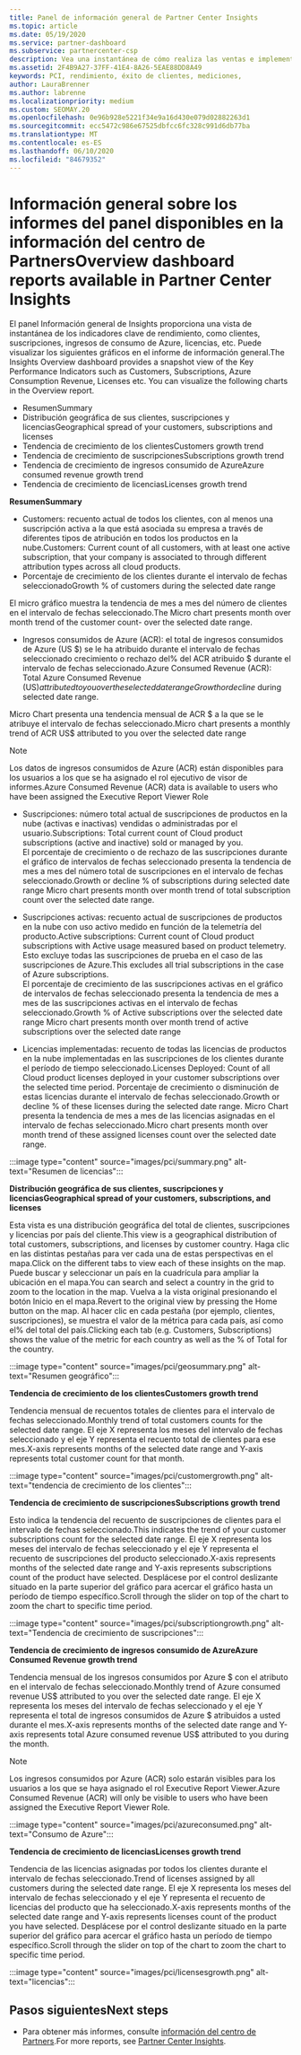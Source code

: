 ```yaml
---
title: Panel de información general de Partner Center Insights
ms.topic: article
ms.date: 05/19/2020
ms.service: partner-dashboard
ms.subservice: partnercenter-csp
description: Vea una instantánea de cómo realiza las ventas e implementación, el crecimiento de los clientes y el crecimiento de los ingresos con licencias, suscripciones y consumo de Azure.
ms.assetid: 2F4B9A27-37FF-41E4-8A26-5EAE88DD8A49
keywords: PCI, rendimiento, éxito de clientes, mediciones,
author: LauraBrenner
ms.author: labrenne
ms.localizationpriority: medium
ms.custom: SEOMAY.20
ms.openlocfilehash: 0e96b928e5221f34e9a16d430e079d02882263d1
ms.sourcegitcommit: ecc5472c986e67525dbfcc6fc328c991d6db77ba
ms.translationtype: MT
ms.contentlocale: es-ES
ms.lasthandoff: 06/10/2020
ms.locfileid: "84679352"
---
```

# <a name="overview-dashboard-reports-available-in-partner-center-insights"></a><span data-ttu-id="dcb6b-104">Información general sobre los informes del panel disponibles en la información del centro de Partners</span><span class="sxs-lookup"><span data-stu-id="dcb6b-104">Overview dashboard reports available in Partner Center Insights</span></span>
 
<span data-ttu-id="dcb6b-105">El panel Información general de Insights proporciona una vista de instantánea de los indicadores clave de rendimiento, como clientes, suscripciones, ingresos de consumo de Azure, licencias, etc. Puede visualizar los siguientes gráficos en el informe de información general.</span><span class="sxs-lookup"><span data-stu-id="dcb6b-105">The Insights Overview dashboard provides a snapshot view of the Key Performance Indicators such as Customers, Subscriptions, Azure Consumption Revenue, Licenses etc. You can visualize the following charts in the Overview report.</span></span> 

- <span data-ttu-id="dcb6b-106">Resumen</span><span class="sxs-lookup"><span data-stu-id="dcb6b-106">Summary</span></span>  
- <span data-ttu-id="dcb6b-107">Distribución geográfica de sus clientes, suscripciones y licencias</span><span class="sxs-lookup"><span data-stu-id="dcb6b-107">Geographical spread of your customers, subscriptions and licenses</span></span>  
- <span data-ttu-id="dcb6b-108">Tendencia de crecimiento de los clientes</span><span class="sxs-lookup"><span data-stu-id="dcb6b-108">Customers growth trend</span></span> 
- <span data-ttu-id="dcb6b-109">Tendencia de crecimiento de suscripciones</span><span class="sxs-lookup"><span data-stu-id="dcb6b-109">Subscriptions growth trend</span></span> 
- <span data-ttu-id="dcb6b-110">Tendencia de crecimiento de ingresos consumido de Azure</span><span class="sxs-lookup"><span data-stu-id="dcb6b-110">Azure consumed revenue growth trend</span></span> 
- <span data-ttu-id="dcb6b-111">Tendencia de crecimiento de licencias</span><span class="sxs-lookup"><span data-stu-id="dcb6b-111">Licenses growth trend</span></span> 

<span data-ttu-id="dcb6b-112">**Resumen**</span><span class="sxs-lookup"><span data-stu-id="dcb6b-112">**Summary**</span></span>

- <span data-ttu-id="dcb6b-113">Customers: recuento actual de todos los clientes, con al menos una suscripción activa a la que está asociada su empresa a través de diferentes tipos de atribución en todos los productos en la nube.</span><span class="sxs-lookup"><span data-stu-id="dcb6b-113">Customers: Current count of all customers, with at least one active subscription, that your company is associated to through different attribution types across all cloud products.</span></span> 
- <span data-ttu-id="dcb6b-114">Porcentaje de crecimiento de los clientes durante el intervalo de fechas seleccionado</span><span class="sxs-lookup"><span data-stu-id="dcb6b-114">Growth % of customers during the selected date range</span></span> 

<span data-ttu-id="dcb6b-115">El micro gráfico muestra la tendencia de mes a mes del número de clientes en el intervalo de fechas seleccionado.</span><span class="sxs-lookup"><span data-stu-id="dcb6b-115">The Micro chart presents month over month trend of the customer count-  over the selected date range.</span></span> 

 
- <span data-ttu-id="dcb6b-116">Ingresos consumidos de Azure (ACR): el total de ingresos consumidos de Azure (US $) se le ha atribuido durante el intervalo de fechas seleccionado crecimiento o rechazo del% del ACR atribuido $ durante el intervalo de fechas seleccionado.</span><span class="sxs-lookup"><span data-stu-id="dcb6b-116">Azure Consumed Revenue (ACR): Total Azure Consumed Revenue (US$) attributed to you over the selected date range Growth or decline % of attributed ACR US$ during selected date range.</span></span>

<span data-ttu-id="dcb6b-117">Micro Chart presenta una tendencia mensual de ACR $ a la que se le atribuye el intervalo de fechas seleccionado.</span><span class="sxs-lookup"><span data-stu-id="dcb6b-117">Micro chart presents a monthly trend of ACR US$ attributed to you over the selected date range</span></span> 
>[!Note] 
><span data-ttu-id="dcb6b-118">Los datos de ingresos consumidos de Azure (ACR) están disponibles para los usuarios a los que se ha asignado el rol ejecutivo de visor de informes.</span><span class="sxs-lookup"><span data-stu-id="dcb6b-118">Azure Consumed Revenue (ACR) data is available to users who have been assigned the Executive Report Viewer Role</span></span> 
 
- <span data-ttu-id="dcb6b-119">Suscripciones: número total actual de suscripciones de productos en la nube (activas e inactivas) vendidas o administradas por el usuario.</span><span class="sxs-lookup"><span data-stu-id="dcb6b-119">Subscriptions: Total current count of Cloud product subscriptions (active and inactive) sold or managed by you.</span></span>  
<span data-ttu-id="dcb6b-120">El porcentaje de crecimiento o de rechazo de las suscripciones durante el gráfico de intervalos de fechas seleccionado presenta la tendencia de mes a mes del número total de suscripciones en el intervalo de fechas seleccionado.</span><span class="sxs-lookup"><span data-stu-id="dcb6b-120">Growth or decline % of subscriptions during selected date range Micro chart presents month over month trend of total subscription count over the selected date range.</span></span> 
 
- <span data-ttu-id="dcb6b-121">Suscripciones activas: recuento actual de suscripciones de productos en la nube con uso activo medido en función de la telemetría del producto.</span><span class="sxs-lookup"><span data-stu-id="dcb6b-121">Active subscriptions: Current count of Cloud product subscriptions with Active usage measured based on product telemetry.</span></span> <span data-ttu-id="dcb6b-122">Esto excluye todas las suscripciones de prueba en el caso de las suscripciones de Azure.</span><span class="sxs-lookup"><span data-stu-id="dcb6b-122">This excludes all trial subscriptions in the case of Azure subscriptions.</span></span>  
<span data-ttu-id="dcb6b-123">El porcentaje de crecimiento de las suscripciones activas en el gráfico de intervalos de fechas seleccionado presenta la tendencia de mes a mes de las suscripciones activas en el intervalo de fechas seleccionado.</span><span class="sxs-lookup"><span data-stu-id="dcb6b-123">Growth % of Active subscriptions over the selected date range Micro chart presents month over month trend of active subscriptions over the selected date range</span></span> 
 
- <span data-ttu-id="dcb6b-124">Licencias implementadas: recuento de todas las licencias de productos en la nube implementadas en las suscripciones de los clientes durante el período de tiempo seleccionado.</span><span class="sxs-lookup"><span data-stu-id="dcb6b-124">Licenses Deployed: Count of all Cloud product licenses deployed in your customer subscriptions over the selected time period.</span></span> <span data-ttu-id="dcb6b-125">Porcentaje de crecimiento o disminución de estas licencias durante el intervalo de fechas seleccionado.</span><span class="sxs-lookup"><span data-stu-id="dcb6b-125">Growth or decline % of these licenses during the selected date range.</span></span> <span data-ttu-id="dcb6b-126">Micro Chart presenta la tendencia de mes a mes de las licencias asignadas en el intervalo de fechas seleccionado.</span><span class="sxs-lookup"><span data-stu-id="dcb6b-126">Micro chart presents month over month trend of these assigned licenses count over the selected date range.</span></span>

:::image type="content" source="images/pci/summary.png" alt-text="Resumen de licencias":::

<span data-ttu-id="dcb6b-128">**Distribución geográfica de sus clientes, suscripciones y licencias**</span><span class="sxs-lookup"><span data-stu-id="dcb6b-128">**Geographical spread of your customers, subscriptions, and licenses**</span></span> 

<span data-ttu-id="dcb6b-129">Esta vista es una distribución geográfica del total de clientes, suscripciones y licencias por país del cliente.</span><span class="sxs-lookup"><span data-stu-id="dcb6b-129">This view is a geographical distribution of total customers, subscriptions, and licenses by customer country.</span></span> <span data-ttu-id="dcb6b-130">Haga clic en las distintas pestañas para ver cada una de estas perspectivas en el mapa.</span><span class="sxs-lookup"><span data-stu-id="dcb6b-130">Click on the different tabs to view each of these insights on the map.</span></span> <span data-ttu-id="dcb6b-131">Puede buscar y seleccionar un país en la cuadrícula para ampliar la ubicación en el mapa.</span><span class="sxs-lookup"><span data-stu-id="dcb6b-131">You can search and select a country in the grid to zoom to the location in the map.</span></span> <span data-ttu-id="dcb6b-132">Vuelva a la vista original presionando el botón Inicio en el mapa.</span><span class="sxs-lookup"><span data-stu-id="dcb6b-132">Revert to the original view by pressing the Home button on the map.</span></span> <span data-ttu-id="dcb6b-133">Al hacer clic en cada pestaña (por ejemplo, clientes, suscripciones), se muestra el valor de la métrica para cada país, así como el% del total del país.</span><span class="sxs-lookup"><span data-stu-id="dcb6b-133">Clicking each tab (e.g. Customers, Subscriptions) shows the value of the metric for each country as well as the % of Total for the country.</span></span>  

:::image type="content" source="images/pci/geosummary.png" alt-text="Resumen geográfico":::

<span data-ttu-id="dcb6b-135">**Tendencia de crecimiento de los clientes**</span><span class="sxs-lookup"><span data-stu-id="dcb6b-135">**Customers growth trend**</span></span>

<span data-ttu-id="dcb6b-136">Tendencia mensual de recuentos totales de clientes para el intervalo de fechas seleccionado.</span><span class="sxs-lookup"><span data-stu-id="dcb6b-136">Monthly trend of total customers counts for the selected date range.</span></span> <span data-ttu-id="dcb6b-137">El eje X representa los meses del intervalo de fechas seleccionado y el eje Y representa el recuento total de clientes para ese mes.</span><span class="sxs-lookup"><span data-stu-id="dcb6b-137">X-axis represents months of the selected date range and Y-axis represents total customer count for that month.</span></span> 

:::image type="content" source="images/pci/customergrowth.png" alt-text="tendencia de crecimiento de los clientes":::

<span data-ttu-id="dcb6b-139">**Tendencia de crecimiento de suscripciones**</span><span class="sxs-lookup"><span data-stu-id="dcb6b-139">**Subscriptions growth trend**</span></span>

<span data-ttu-id="dcb6b-140">Esto indica la tendencia del recuento de suscripciones de clientes para el intervalo de fechas seleccionado.</span><span class="sxs-lookup"><span data-stu-id="dcb6b-140">This indicates the trend of your customer subscriptions count for the selected date range.</span></span> <span data-ttu-id="dcb6b-141">El eje X representa los meses del intervalo de fechas seleccionado y el eje Y representa el recuento de suscripciones del producto seleccionado.</span><span class="sxs-lookup"><span data-stu-id="dcb6b-141">X-axis represents months of the selected date range and Y-axis represents subscriptions count of the product have selected.</span></span> <span data-ttu-id="dcb6b-142">Desplácese por el control deslizante situado en la parte superior del gráfico para acercar el gráfico hasta un período de tiempo específico.</span><span class="sxs-lookup"><span data-stu-id="dcb6b-142">Scroll through the slider on top of the chart to zoom the chart to specific time period.</span></span> 

:::image type="content" source="images/pci/subscriptiongrowth.png" alt-text="Tendencia de crecimiento de suscripciones":::

<span data-ttu-id="dcb6b-144">**Tendencia de crecimiento de ingresos consumido de Azure**</span><span class="sxs-lookup"><span data-stu-id="dcb6b-144">**Azure Consumed Revenue growth trend**</span></span>

<span data-ttu-id="dcb6b-145">Tendencia mensual de los ingresos consumidos por Azure $ con el atributo en el intervalo de fechas seleccionado.</span><span class="sxs-lookup"><span data-stu-id="dcb6b-145">Monthly trend of Azure consumed revenue US$ attributed to you over the selected date range.</span></span> <span data-ttu-id="dcb6b-146">El eje X representa los meses del intervalo de fechas seleccionado y el eje Y representa el total de ingresos consumidos de Azure $ atribuidos a usted durante el mes.</span><span class="sxs-lookup"><span data-stu-id="dcb6b-146">X-axis represents months of the selected date range and Y-axis represents total Azure consumed revenue US$ attributed to you during the month.</span></span>
   
>[!Note] 
><span data-ttu-id="dcb6b-147">Los ingresos consumidos por Azure (ACR) solo estarán visibles para los usuarios a los que se haya asignado el rol Executive Report Viewer.</span><span class="sxs-lookup"><span data-stu-id="dcb6b-147">Azure Consumed Revenue (ACR) will only be visible to users who have been assigned the Executive Report Viewer Role.</span></span> 

:::image type="content" source="images/pci/azureconsumed.png" alt-text="Consumo de Azure":::

<span data-ttu-id="dcb6b-149">**Tendencia de crecimiento de licencias**</span><span class="sxs-lookup"><span data-stu-id="dcb6b-149">**Licenses growth trend**</span></span>
 
<span data-ttu-id="dcb6b-150">Tendencia de las licencias asignadas por todos los clientes durante el intervalo de fechas seleccionado.</span><span class="sxs-lookup"><span data-stu-id="dcb6b-150">Trend of licenses assigned by all customers during the selected date range.</span></span> <span data-ttu-id="dcb6b-151">El eje X representa los meses del intervalo de fechas seleccionado y el eje Y representa el recuento de licencias del producto que ha seleccionado.</span><span class="sxs-lookup"><span data-stu-id="dcb6b-151">X-axis represents months of the selected date range and Y-axis represents licenses count of the product you have selected.</span></span> <span data-ttu-id="dcb6b-152">Desplácese por el control deslizante situado en la parte superior del gráfico para acercar el gráfico hasta un período de tiempo específico.</span><span class="sxs-lookup"><span data-stu-id="dcb6b-152">Scroll through the slider on top of the chart to zoom the chart to specific time period.</span></span>  

:::image type="content" source="images/pci/licensesgrowth.png" alt-text="licencias":::

## <a name="next-steps"></a><span data-ttu-id="dcb6b-154">Pasos siguientes</span><span class="sxs-lookup"><span data-stu-id="dcb6b-154">Next steps</span></span>

- <span data-ttu-id="dcb6b-155">Para obtener más informes, consulte [información del centro de Partners](partner-center-insights.md).</span><span class="sxs-lookup"><span data-stu-id="dcb6b-155">For more reports, see [Partner Center Insights](partner-center-insights.md).</span></span>
